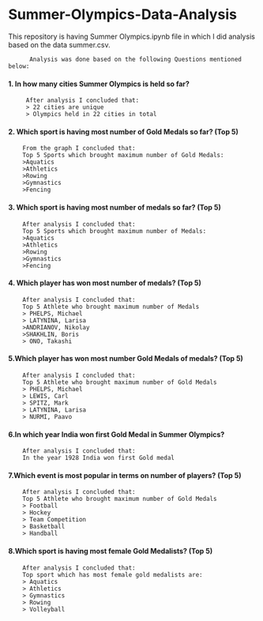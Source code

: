 # Summer-Olympics-Data-Analysis
This repository is having Summer Olympics.ipynb file in which I did analysis based on the data summer.csv.

          Analysis was done based on the following Questions mentioned below:

#### 1. In how many cities Summer Olympics is held so far?

         After analysis I concluded that:
         > 22 cities are unique
         > Olympics held in 22 cities in total

#### 2. Which sport is having most number of Gold Medals so far? (Top 5)

        From the graph I concluded that:
        Top 5 Sports which brought maximum number of Gold Medals:
        >Aquatics
        >Athletics
        >Rowing
        >Gymnastics
        >Fencing

#### 3. Which sport is having most number of medals so far? (Top 5)

        After analysis I concluded that:
        Top 5 Sports which brought maximum number of Medals:
        >Aquatics
        >Athletics
        >Rowing
        >Gymnastics
        >Fencing
        
#### 4. Which player has won most number of medals? (Top 5)

        After analysis I concluded that:
        Top 5 Athlete who brought maximum number of Medals
        > PHELPS, Michael
        > LATYNINA, Larisa
        >ANDRIANOV, Nikolay
        >SHAKHLIN, Boris
        > ONO, Takashi

#### 5.Which player has won most number Gold Medals of medals? (Top 5)

        After analysis I concluded that:
        Top 5 Athlete who brought maximum number of Gold Medals
        > PHELPS, Michael
        > LEWIS, Carl
        > SPITZ, Mark
        > LATYNINA, Larisa
        > NURMI, Paavo
        
 #### 6.In which year India won first Gold Medal in Summer Olympics?

        After analysis I concluded that:
        In the year 1928 India won first Gold medal
        
 #### 7.Which event is most popular in terms on number of players? (Top 5)

        After analysis I concluded that:
        Top 5 Athlete who brought maximum number of Gold Medals
        > Football
        > Hockey
        > Team Competition
        > Basketball
        > Handball
        
 #### 8.Which sport is having most female Gold Medalists? (Top 5)

        After analysis I concluded that:
        Top sport which has most female gold medalists are:
        > Aquatics
        > Athletics
        > Gymnastics
        > Rowing
        > Volleyball       
        
   
